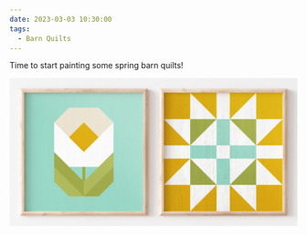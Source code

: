 ```yaml
---
date: 2023-03-03 10:30:00
tags:
  - Barn Quilts
---
```


Time to start painting some spring barn quilts!

![Barn Quilts](barn-quilts.jpg)
